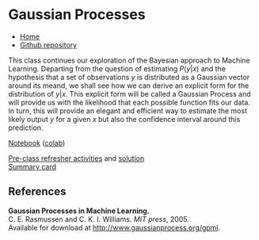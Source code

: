 # Gaussian Processes

* [Home](https://supaerodatascience.github.io/machine-learning/)
* [Github repository](https://github.com/SupaeroDataScience/machine-learning/)

This class continues our exploration of the Bayesian approach to Machine Learning. Departing from the question of estimating $P(y|x)$ and the hypothesis that a set of observations *y* is distributed as a Gaussian vector around its meand, we shall see how we can derive an explicit form for the distribution of $y|x$. This explicit form will be called a Gaussian Process and will provide us with the likelihood that each possible function fits our data. In turn, this will provide an elegant and efficient way to estimate the most likely output $y$ for a given $x$ but also the confidence interval around this prediction.

[Notebook](https://github.com/SupaeroDataScience/machine-learning/blob/main/6%20-%20Gaussian%20Processes/Gaussian%20Processes.ipynb) ([colab](https://colab.research.google.com/github/SupaeroDataScience/machine-learning/blob/main/6%20-%20Gaussian%20Processes/Gaussian%20Processes.ipynb))

[Pre-class refresher activities](https://github.com/SupaeroDataScience/machine-learning/blob/main/5%20-%20Naive%20Bayes%20Classification/Refresher%20exercice/prep_NBC.pdf) and [solution](https://github.com/SupaeroDataScience/machine-learning/blob/main/5%20-%20Naive%20Bayes%20Classification/Refresher%20exercice/prep_NBC-corr.pdf)  
[Summary card](https://github.com/SupaeroDataScience/machine-learning/blob/main/6%20-%20Gaussian%20Processes/pres.pdf)  

## References

**Gaussian Processes in Machine Learning.**  
C. E. Rasmussen and C. K. I. Williams.  *MIT press*, 2005.  
Available for download at http://www.gaussianprocess.org/gpml.

